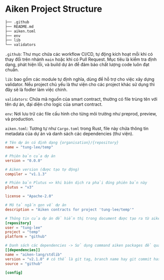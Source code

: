# Aiken Project Structure

```bash
├── .github
├── README.md
├── aiken.toml
├── env
├── lib
└── validators
```

`.github`: Thư mục chứa các workflow CI/CD, tự động kích hoạt mỗi khi có thay đổi trên nhánh `main` hoặc khi có Pull Request. Mục tiêu là kiểm tra định dạng, phát hiện lỗi, và build dự án để đảm bảo chất lượng code luôn đạt chuẩn.

`lib`: bao gồm các module tự định nghĩa, dùng để hỗ trợ cho việc xây dựng validator. Nếu project chủ yếu là thư viện cho các project khác sử dụng thì đây sẽ là fodler làm việc chính. 

`validators`: Chứa mã nguồn của smart contract, thường có file trùng tên với tên dự án, đại diện cho logic của smart contract.

`env`: Nơi lưu trữ các file cấu hình cho từng môi trường như preprod, preview, và production.

`aiken.toml`: Tương tự như `Cargo.toml` trong Rust, file này chứa thông tin metadata của dự án và danh sách các dependencies (thư viện).

```toml
# Tên dự án có định dạng {organisation}/{repository}
name = "tung-lee/temp"

# Phiên bản của dự án
version = "0.0.0"

# Aiken version (được tạo tự động)
compiler = "v1.1.3"

# Phiên bản Plutus => khi biên dịch ra phải đúng phiên bản này
plutus = "v3"

license = "Apache-2.0"

# Mô tả ngắn gọn về dự án
description = "Aiken contracts for project 'tung-lee/temp'"

# Thông tin của dự án để hiển thị trong document được tạo ra từ aiken docs
[repository]
user = "tung-lee"
project = "temp"
platform = "github"

# Danh sách các dependencies -> Sử dụng command aiken packages để quản lý
[[dependencies]]
name = "aiken-lang/stdlib"
version = "v2.1.0" # có thể là git tag, branch name hay git commit hash
source = "github"

[config]

```